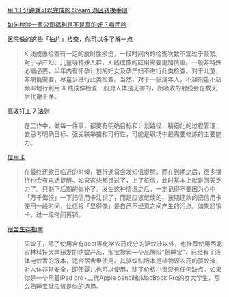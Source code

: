 [用 10 分钟就可以完成的 Steam 港区转换手册 ](https://sspai.com/post/64969)

[如何检验一家公司福利是不是真的好？看团险 ](https://sspai.com/post/66994)

[医院做的这些「拍片」检查，你可以多了解一点](https://sspai.com/post/67474)
>X 线成像检查有一定的放射性损伤，一段时间内的检查次数不宜过于频繁。对于孕产妇、儿童等特殊人群，X 线成像的应用需要更加慎重。一般非特殊必需必要，半年内有怀孕计划的妇女及孕产妇不进行此类检查。对于儿童，非病情需要，尽量少进行此类检查。当然，对于一般成年人，不超剂量不超频率地行利用 X 线成像检查一般对人体是无害的，所吸收的射线会在数天后代谢干净。

[高效打工 7 法则](https://sspai.com/post/67462)
>在工作中，做每一件事，都要有明确目标和计划路径，精细化的过程管理，去思考明确目标、强关联举措和可行性，可能是职场中最需要修炼的主要能力。

[信用卡](https://sspai.com/post/67508)
>在最终还款日临近的时候，银行通常会发短信提醒。而在到期之后，很多银行也会有电话提醒。如果这些都错过了，上了征信，此时基本上就是回天乏力了。只剩下后期的弥补了。发生这种情况之后，一定记得不要因为心中「万千悔恨」一下把信用卡注销了，而是应该继续的、按期还款的把信用卡使用一段时间，让信报「显得像」是自己不经意之间产生的污点。如果想销卡，过一段时间再销。

[宿舍生存指南](https://sspai.com/post/68067)
>灭蚊子，除了使用含有deet等化学农药成分的驱蚊液以外，也推荐使用西北农林科技大学研发的防蚊产品，淘宝搜索一个品牌叫“熟睡宝”，已经有了液体电蚊香的版本，适合宿舍里使用。其驱蚊贴版本是植物源农药的驱蚊液，对人体非常安全，即使婴儿也可以使用，除了价格小贵没有任何缺点。如果你是一个用着iPad pro+二代Apple pencil和MacBook Pro的女大学生，那么熟睡宝就应该是你的选择。
